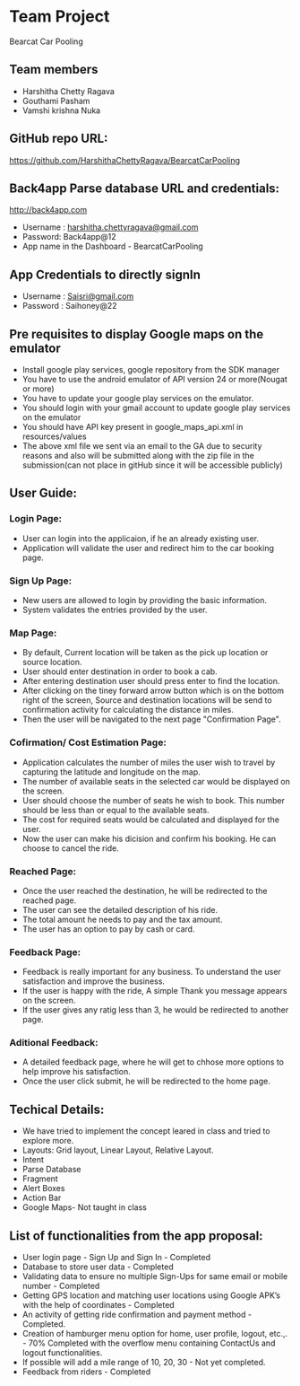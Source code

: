 # Team Project
Bearcat Car Pooling

## Team members
- Harshitha Chetty Ragava
- Gouthami Pasham
- Vamshi krishna Nuka

## GitHub repo URL:
https://github.com/HarshithaChettyRagava/BearcatCarPooling

## Back4app Parse database URL and credentials:
http://back4app.com
- Username : harshitha.chettyragava@gmail.com
- Password: Back4app@12
- App name in the Dashboard - BearcatCarPooling

## App Credentials to directly signIn 
- Username : Saisri@gmail.com
- Password : Saihoney@22

## Pre requisites to display Google maps on the emulator
- Install google play services, google repository from the SDK manager
- You have to use the android emulator of API version 24 or more(Nougat or more)
- You have to update your google play services on the emulator.
- You should login with your gmail account to update google play services on the emulator
- You should have API key present in google_maps_api.xml in resources/values
- The above xml file we sent via an email to the GA due to security reasons and also will be submitted along with the zip file in the submission(can not place in gitHub since it will be accessible publicly)

## User Guide:

### Login Page:

- User can login into the applicaion, if he an already existing user.
- Application will validate the user and redirect him to the car booking page.

### Sign Up Page:

- New users are allowed to login by providing the basic information.
- System validates the entries provided by the user.

### Map Page:

- By default, Current location will be taken as the pick up location or source location.
- User should enter destination in order to book a cab.
- After entering destination user should press enter to find the location.
- After clicking on the tiney forward arrow button which is on the bottom right of the screen, Source and destination locations will be send to confirmation activity for calculating the distance in miles.
- Then the user will be navigated to the next page "Confirmation Page".

### Cofirmation/ Cost Estimation Page:

- Application calculates the number of miles the user wish to travel by capturing the latitude and longitude on the map.
- The number of available seats in the selected car would be displayed on the screen.
- User should choose the number of seats he wish to book. This number should be less than or equal to the available seats.
- The cost for required seats would be calculated and displayed for the user.
- Now the user can make his dicision and confirm his booking. He can choose to cancel the ride.

### Reached Page:

- Once the user reached the destination, he will be redirected to the reached page.
- The user can see the detailed description of his ride. 
- The total amount he needs to pay and the tax amount.
- The user has an option to pay by cash or card.

### Feedback Page:

- Feedback is really important for any business. To understand the user satisfaction and improve the business.
- If the user is happy with the ride, A simple Thank you message appears on the screen.
- If the user gives any ratig less than 3, he would be redirected to another page.

### Aditional Feedback:

- A detailed feedback page, where he will get to chhose more options to help improve his satisfaction.
- Once the user click submit, he will be redirected to the home page.

## Techical Details:

- We have tried to implement the concept leared in class and tried to explore more.
- Layouts: Grid layout, Linear Layout, Relative Layout.
- Intent
- Parse Database
- Fragment
- Alert Boxes
- Action Bar
- Google Maps- Not taught in class

## List of functionalities from the app proposal:
- User login page - Sign Up and Sign In - Completed
- Database to store user data - Completed
- Validating data to ensure no multiple Sign-Ups for same email or mobile number - Completed
- Getting GPS location and matching user locations using Google APK’s with the help of coordinates - Completed
- An activity of getting ride confirmation and payment method - Completed.
- Creation of hamburger menu option for home, user profile, logout, etc.,. - 70% Completed with the overflow menu containing ContactUs and logout functionalities. 
- If possible will add a mile range of 10, 20, 30 - Not yet completed.
- Feedback from riders - Completed